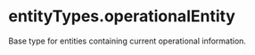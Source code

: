 # entityTypes.operationalEntity

Base type for entities containing current operational information.

